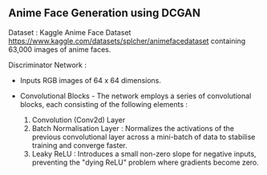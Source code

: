 ## Anime Face Generation using DCGAN

Dataset : Kaggle Anime Face Dataset https://www.kaggle.com/datasets/splcher/animefacedataset containing 63,000 images of anime faces.  
  
Discriminator Network :  
- Inputs RGB images of 64 x 64 dimensions.
- Convolutional Blocks - The network employs a series of convolutional blocks, each consisting of the following elements :
    
  1. Convolution (Conv2d) Layer
  2. Batch Normalisation Layer :  Normalizes the activations of the previous convolutional layer across a mini-batch of data to stabilise training and converge faster.
  3. Leaky ReLU : Introduces a small non-zero slope for negative inputs, preventing the "dying ReLU" problem where gradients become zero.  
  
